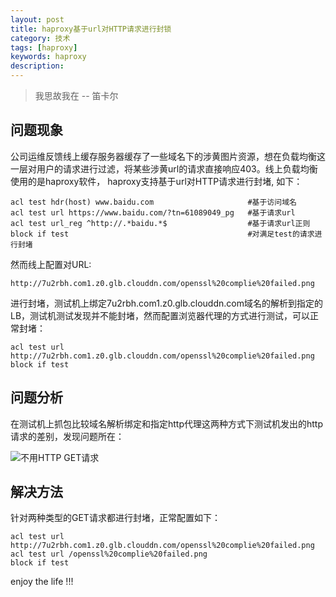 ```yaml
---
layout: post
title: haproxy基于url对HTTP请求进行封锁
category: 技术
tags: [haproxy]
keywords: haproxy
description: 
---
```


> 我思故我在 -- 笛卡尔

## 问题现象
公司运维反馈线上缓存服务器缓存了一些域名下的涉黄图片资源，想在负载均衡这一层对用户的请求进行过滤，将某些涉黄url的请求直接响应403。线上负载均衡使用的是haproxy软件， haproxy支持基于url对HTTP请求进行封堵, 如下：

    acl test hdr(host) www.baidu.com                     #基于访问域名 
    acl test url https://www.baidu.com/?tn=61089049_pg   #基于请求url
    acl test url_reg ^http://.*baidu.*$                  #基于请求url正则
    block if test                                        #对满足test的请求进行封堵

然而线上配置对URL:

    http://7u2rbh.com1.z0.glb.clouddn.com/openssl%20complie%20failed.png

进行封堵，测试机上绑定7u2rbh.com1.z0.glb.clouddn.com域名的解析到指定的LB，测试机测试发现并不能封堵，然而配置浏览器代理的方式进行测试，可以正常封堵：

    acl test url http://7u2rbh.com1.z0.glb.clouddn.com/openssl%20complie%20failed.png
    block if test

## 问题分析
在测试机上抓包比较域名解析绑定和指定http代理这两种方式下测试机发出的http请求的差别，发现问题所在：

![不用HTTP GET请求](http://7u2rbh.com1.z0.glb.clouddn.com/get-req.png)

## 解决方法
针对两种类型的GET请求都进行封堵，正常配置如下：

    acl test url http://7u2rbh.com1.z0.glb.clouddn.com/openssl%20complie%20failed.png
    acl test url /openssl%20complie%20failed.png
    block if test


enjoy the life !!!
